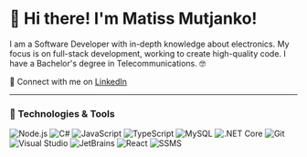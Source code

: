 # 👋 Hi there! I'm Matiss Mutjanko!

I am a Software Developer with in-depth knowledge about electronics. My focus is on full-stack development, working to create high-quality code. I have a Bachelor's degree in Telecommunications. 🤓

🤝 Connect with me on [LinkedIn](https://www.linkedin.com/in/matissmutjanko/)

---

### 🚀 Technologies & Tools

![Node.js](https://img.shields.io/badge/Node.js-339933?style=flat-square&logo=node.js&logoColor=white)
![C#](https://img.shields.io/badge/C%23-239120?style=flat-square&logo=c-sharp&logoColor=white)
![JavaScript](https://img.shields.io/badge/JavaScript-F7DF1E?style=flat-square&logo=javascript&logoColor=black)
![TypeScript](https://img.shields.io/badge/TypeScript-007ACC?style=flat-square&logo=typescript&logoColor=white)
![MySQL](https://img.shields.io/badge/MySQL-4479A1?style=flat-square&logo=mysql&logoColor=white)
![.NET Core](https://img.shields.io/badge/.NET-512BD4?style=flat-square&logo=.net&logoColor=white)
![Git](https://img.shields.io/badge/Git-F05032?style=flat-square&logo=git&logoColor=white)
![Visual Studio](https://img.shields.io/badge/Visual%20Studio-5C2D91?style=flat-square&logo=visual-studio&logoColor=white)
![JetBrains](https://img.shields.io/badge/JetBrains-000000?style=flat-square&logo=jetbrains&logoColor=white)
![React](https://img.shields.io/badge/-ReactJs-61DAFB?logo=react&logoColor=white&style=for-the-badge)
![SSMS](https://img.shields.io/badge/Microsoft_SQL_Server-CC2927)



